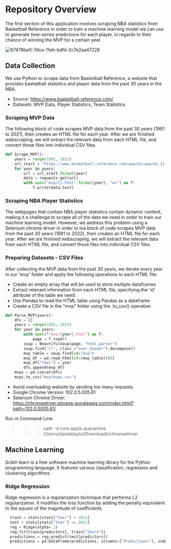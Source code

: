# Repository Overview
The first section of this application involves scraping NBA statistics from Basketball Reference in order to train a machine learning model we can use to generate time-series predictions for each player, in regards to their chance of winning the MVP for a certain year.

![67478be0-7dca-11eb-bdfd-2c7e2aa47228](https://github.com/lamthienphuc/Predict-Basketball-Players-Winning-with-Time-Series-Forecasts/assets/130354234/9304ce50-5fab-4fa8-b5de-4ea42bf79233)
      
## Data Collection
We use Python to scrape data from Basketball Reference, a website that provides basketball statistics and player data from the past 30 years in the NBA. 

- Source: https://www.basketball-reference.com/
- Datasets: MVP Data, Player Statistics, Team Statistics

### Scraping MVP Data
The following block of code scrapes MVP data from the past 30 years (1991 to 2021), then creates an HTML file for each year. After we are finished webscraping, we will extract the relevant data from each HTML file, and convert those files into individual CSV files.

```python
def Scrape_MVP():   
    years = range(1991, 2021)
    url_start = "https://www.basketball-reference.com/awards/awards_{}.html"
    for year in years:
        url = url_start.format(year)
        data = requests.get(url)        
        with open("mvp/{}.html".format(year), "w+") as f:
            f.write(data.text)
```

### Scraping NBA Player Statistics
The webpages that contain NBA player statistics contain dynamic content, making it a challenge to scrape all of the data we need in order to train our machine learning model. However, we address this problem using a Selenium chrome driver in order to loa  block of code scrapes MVP data from the past 30 years (1991 to 2022), then creates an HTML file for each year. After we are finished webscraping, we will extract the relevant data from each HTML file, and convert those files into individual CSV files.

### Preparing Datasets - CSV Files
After collecting the MVP data from the past 30 years, we iterate every year in our 'mvp' folder and apply the following operations to each HTML file:
- Create an empty array that will be used to store multiple dataframes
- Extract relevant information from each HTML file, specifying the 'id' attribute of the table we need.
- Use Pandas to read the HTML table using Pandas as a dataframe
- Create a CSV file in the "mvp" folder using the .to_csv() operation 

```python
def Parse_MVP(years):
    dfs = []
    years = range(1991, 2021)
    for year in years:
        with open(f"mvp/{year}.html") as f:
            page = f.read()
        soup = BeautifulSoup(page, "html.parser")
        soup.find('tr', class_="over_header").decompose()
        mvp_table = soup.find(id="mvp")
        mvp_df = pd.read_html(str(mvp_table))[0]
        mvp_df["Year"] = year        
        dfs.append(mvp_df)
    mvps = pd.concat(dfs)
    mvps.to_csv("mvp/mvps.csv")    
```

- Avoid overloading website by sending too many requests
- Google Chrome Version: 102.0.5.005.61
- Selenium Chrome Driver: https://chromedriver.storage.googleapis.com/index.html?path=102.0.5005.61/
 
 Run in Command-Line:
 >>> xattr -d com.apple.quarantine /Users/danieldayto/Downloads/chromedriver

## Machine Learning
Scikit-learn is a free software machine learning library for the Python programming language. It features various classification, regression and clustering algorithms. 


### Ridge Regression
Ridge regression is a regularization technique that performs L2 regularization. It modifies the loss function by adding the penalty equivalent to the square of the magnitude of coefficients.

```python
  train = stats[stats["Year"] < 2021]
  test = stats[stats["Year"] == 2021]
  reg = Ridge(alpha=.1)
  reg.fit(train[predictors], train["Share"])
  predictions = reg.predict(test[predictors])
  predictions = pd.DataFrame(predictions, columns=["Predictions"], index=test.index)
```
